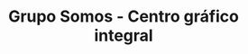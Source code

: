 ---
title: "Grupo Somos - Centro gráfico integral"
url: /san-juan/grupo-somos-centro-grafico-integral/
shop: copyshop
---